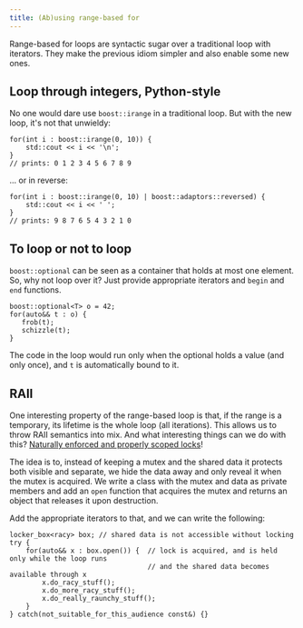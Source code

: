 ```yaml
---
title: (Ab)using range-based for
---
```


Range-based for loops are syntactic sugar over a traditional loop with iterators.
They make the previous idiom simpler and also enable some new ones.

## Loop through integers, Python-style

No one would dare use `boost::irange` in a traditional loop. But with the new loop, it's not that unwieldy:

```
for(int i : boost::irange(0, 10)) {
    std::cout << i << '\n';
}
// prints: 0 1 2 3 4 5 6 7 8 9 
```

... or in reverse:

```
for(int i : boost::irange(0, 10) | boost::adaptors::reversed) {
    std::cout << i << ' ';
}
// prints: 9 8 7 6 5 4 3 2 1 0 
```

## To loop or not to loop

`boost::optional` can be seen as a container that holds at most one element.
So, why not loop over it? Just provide appropriate iterators and `begin` and `end` functions.

```
boost::optional<T> o = 42;
for(auto&& t : o) {
   frob(t);
   schizzle(t);
}
```

The code in the loop would run only when the optional holds a value (and only once), and `t` is automatically bound to it.

## RAII

One interesting property of the range-based loop is that, if the range is a temporary,
its lifetime is the whole loop (all iterations). This allows us to throw RAII semantics into mix.
And what interesting things can we do with this? [Naturally enforced and properly scoped locks](http://ideone.com/HK4Kw)!

The idea is to, instead of keeping a mutex and the shared data it protects both visible and separate,
we hide the data away and only reveal it when the mutex is acquired. We write a class with the mutex
and data as private members and add an `open` function that acquires the mutex and returns an object that releases it upon destruction.

Add the appropriate iterators to that, and we can write the following:

```
locker_box<racy> box; // shared data is not accessible without locking
try {
    for(auto&& x : box.open()) {  // lock is acquired, and is held only while the loop runs
                                  // and the shared data becomes available through x
        x.do_racy_stuff();
        x.do_more_racy_stuff();
        x.do_really_raunchy_stuff();
    }
} catch(not_suitable_for_this_audience const&) {}
```
